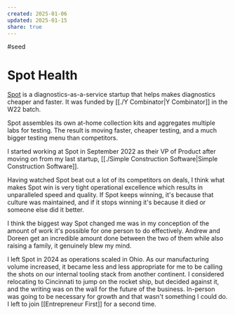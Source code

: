 ```yaml
---
created: 2025-01-06
updated: 2025-01-15
share: true
---
```

#seed
# Spot Health

[Spot](https://spotdx.com) is a diagnostics-as-a-service startup that helps makes diagnostics cheaper and faster. It was funded by [[./Y Combinator|Y Combinator]] in the W22 batch. 

Spot assembles its own at-home collection kits and aggregates multiple labs for testing. The result is moving faster, cheaper testing, and a much bigger testing menu than competitors.

I started working at Spot in September 2022 as their VP of Product after moving on from my last startup, [[./Simple Construction Software|Simple Construction Software]]. 

Having watched Spot beat out a lot of its competitors on deals, I think what makes Spot win is very tight operational excellence which results in unparalleled speed and quality. If Spot keeps winning, it's because that culture was maintained, and if it stops winning it's because it died or someone else did it better. 

I think the biggest way Spot changed me was in my conception of the amount of work it's possible for one person to do effectively. Andrew and Doreen get an incredible amount done between the two of them while also raising a family, it genuinely blew my mind. 

I left Spot in 2024 as operations scaled in Ohio. As our manufacturing volume increased, it became less and less appropriate for me to be calling the shots on our internal tooling stack from another continent. I considered relocating to Cincinnati to jump on the rocket ship, but decided against it, and the writing was on the wall for the future of the business. In-person was going to be necessary for growth and that wasn't something I could do. I left to join [[Entrepreneur First]] for a second time.
